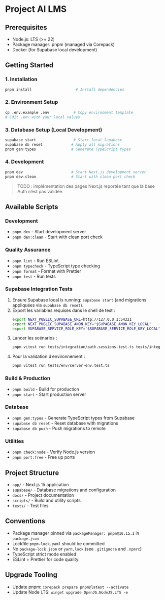 # Project AI LMS

## Prerequisites

- Node.js: LTS (>= 22)
- Package manager: pnpm (managed via Corepack)
- Docker (for Supabase local development)

## Getting Started

### 1. Installation

```bash
pnpm install                    # Install dependencies
```

### 2. Environment Setup

```bash
cp .env.example .env           # Copy environment template
# Edit .env with your local values
```

### 3. Database Setup (Local Development)

```bash
supabase start                 # Start local Supabase
supabase db reset             # Apply all migrations
pnpm gen:types                # Generate TypeScript types
```

### 4. Development

```bash
pnpm dev                      # Start Next.js development server
pnpm dev:clean                # Start with clean port check
```

> TODO : implémentation des pages Next.js reportée tant que la base Auth n’est pas validée.

## Available Scripts

### Development
- `pnpm dev` - Start development server
- `pnpm dev:clean` - Start with clean port check

### Quality Assurance
- `pnpm lint` - Run ESLint
- `pnpm typecheck` - TypeScript type checking
- `pnpm format` - Format with Prettier
- `pnpm test` - Run tests

### Supabase Integration Tests
1. Ensure Supabase local is running: `supabase start` (and migrations appliquées via `supabase db reset`).
2. Export les variables requises dans le shell de test :
   ```bash
   export NEXT_PUBLIC_SUPABASE_URL=http://127.0.0.1:54321
   export NEXT_PUBLIC_SUPABASE_ANON_KEY="$SUPABASE_ANON_KEY_LOCAL"     # injecté via votre gestionnaire de secrets
   export SUPABASE_SERVICE_ROLE_KEY="$SUPABASE_SERVICE_ROLE_KEY_LOCAL" # injecté via votre gestionnaire de secrets
   ```
3. Lancer les scénarios :
   ```bash
   pnpm vitest run tests/integration/auth.sessions.test.ts tests/integration/rateLimit.backoff.test.ts
   ```
4. Pour la validation d’environnement :
   ```bash
   pnpm vitest run tests/env/server-env.test.ts
   ```

### Build & Production
- `pnpm build` - Build for production
- `pnpm start` - Start production server

### Database
- `pnpm gen:types` - Generate TypeScript types from Supabase
- `supabase db reset` - Reset database with migrations
- `supabase db push` - Push migrations to remote

### Utilities
- `pnpm check:node` - Verify Node.js version
- `pnpm port:free` - Free up ports

## Project Structure

- `app/` - Next.js 15 application
- `supabase/` - Database migrations and configuration
- `docs/` - Project documentation
- `scripts/` - Build and utility scripts
- `tests/` - Test files

## Conventions

- Package manager pinned via `packageManager: pnpm@10.15.1` in `package.json`
- Lockfile `pnpm-lock.yaml` should be committed
- No `package-lock.json` or `yarn.lock` (see `.gitignore` and `.npmrc`)
- TypeScript strict mode enabled
- ESLint + Prettier for code quality

## Upgrade Tooling

- Update pnpm: `corepack prepare pnpm@latest --activate`
- Update Node LTS: `winget upgrade OpenJS.NodeJS.LTS -e`


